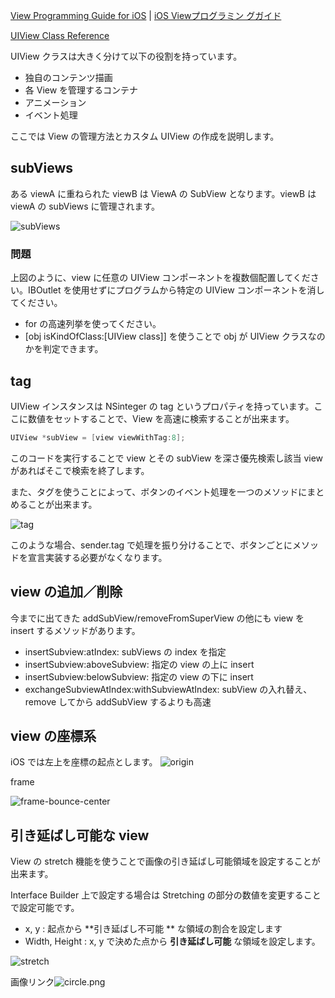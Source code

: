 [View Programming Guide for iOS](http://developer.apple.com/library/ios/documentation/windowsviews/conceptual/viewpg_iphoneos/ViewPG_iPhoneOS.pdf) | [iOS Viewプログラミン グガイド](https://developer.apple.com/jp/devcenter/ios/library/documentation/ViewPG_iPhoneOS.pdf)

[UIView Class Reference](http://developer.apple.com/library/ios/#documentation/UIKit/Reference/UIView_Class/UIView/UIView.html)

UIView クラスは大きく分けて以下の役割を持っています。

- 独自のコンテンツ描画
- 各 View を管理するコンテナ
- アニメーション
- イベント処理

ここでは View の管理方法とカスタム UIView の作成を説明します。

## subViews
ある viewA に重ねられた viewB は ViewA の SubView となります。viewB は viewA の subViews に管理されます。

![subViews](https://raw.github.com/mixi-inc/iOSTraining/master/Doc/Images/3.1/subViews.png)

### 問題
上図のように、view に任意の UIView コンポーネントを複数個配置してください。IBOutlet を使用せずにプログラムから特定の UIView コンポーネントを消してください。

- for の高速列挙を使ってください。
- [obj isKindOfClass:[UIView class]] を使うことで obj が UIView クラスなのかを判定できます。

## tag
UIView インスタンスは NSinteger の tag というプロパティを持っています。ここに数値をセットすることで、View を高速に検索することが出来ます。

```objective-c
UIView *subView = [view viewWithTag:8];
```
このコードを実行することで view とその subView を深さ優先検索し該当 view があればそこで検索を終了します。

また、タグを使うことによって、ボタンのイベント処理を一つのメソッドにまとめることが出来ます。

![tag](https://raw.github.com/mixi-inc/iOSTraining/master/Doc/Images/3.1/tag.png)

このような場合、sender.tag で処理を振り分けることで、ボタンごとにメソッドを宣言実装する必要がなくなります。

## view の追加／削除
今までに出てきた addSubView/removeFromSuperView の他にも view を insert するメソッドがあります。

* insertSubview:atIndex:  subViews の index を指定
* insertSubview:aboveSubview:  指定の view の上に insert
* insertSubview:belowSubview:  指定の view の下に insert
* exchangeSubviewAtIndex:withSubviewAtIndex:  subView の入れ替え、remove してから addSubView するよりも高速

## view の座標系
iOS では左上を座標の起点とします。
![origin](https://raw.github.com/mixi-inc/iOSTraining/master/Doc/Images/3.1/origin.png)

frame 

![frame-bounce-center](https://raw.github.com/mixi-inc/iOSTraining/master/Doc/Images/3.1/frame-bounce-center.png)

## 引き延ばし可能な view
View の stretch 機能を使うことで画像の引き延ばし可能領域を設定することが出来ます。

Interface Builder 上で設定する場合は Stretching の部分の数値を変更することで設定可能です。

- x, y : 起点から **引き延ばし不可能 ** な領域の割合を設定します
- Width, Height : x, y で決めた点から **引き延ばし可能** な領域を設定します。


![stretch](https://raw.github.com/mixi-inc/iOSTraining/master/Doc/Images/3.1/stretch.png)

画像リンク![circle.png](https://raw.github.com/mixi-inc/iOSTraining/master/SampleProjects/3.1/MixiViewSample/MixiViewSample/circle.png)